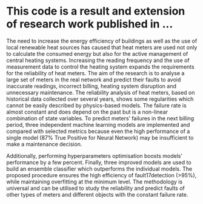 # This code is a result and extension of research work published in ...

The need to increase the energy efficiency of buildings as well as the use of local renewable heat sources has caused that heat meters are used not only to calculate the consumed energy but also for the active management of central heating systems. Increasing the reading frequency and the use of measurement data to control the heating system expands the requirements for the reliability of heat meters. The aim of the research is to analyse a large set of meters in the real network and predict their faults to avoid inaccurate readings, incorrect billing, heating system disruption and unnecessary maintenance. The reliability analysis of heat meters, based on historical data collected over several years, shows some regularities which cannot be easily described by physics-based models.  The failure rate is almost constant and does depend on the past but is a non-linear combination of state variables. To predict meters’ failures in the next billing period, three independent machine learning models are implemented and compared with selected metrics because even the high performance of a single model (87% True Positive for Neural Network) may be insufficient to make a maintenance decision. 

Additionally,  performing  hyperparameters  optimisation  boosts  models’  performance by a few percent.  Finally, three improved models are used to build an ensemble classifier which outperforms the individual models.  The proposed procedure ensures the high efficiency of fault17detection (>95%), while maintaining overfitting at the minimum level. The methodology is universal and can be utilised to study the reliability and predict faults of other types of meters and different objects with the constant failure rate.
